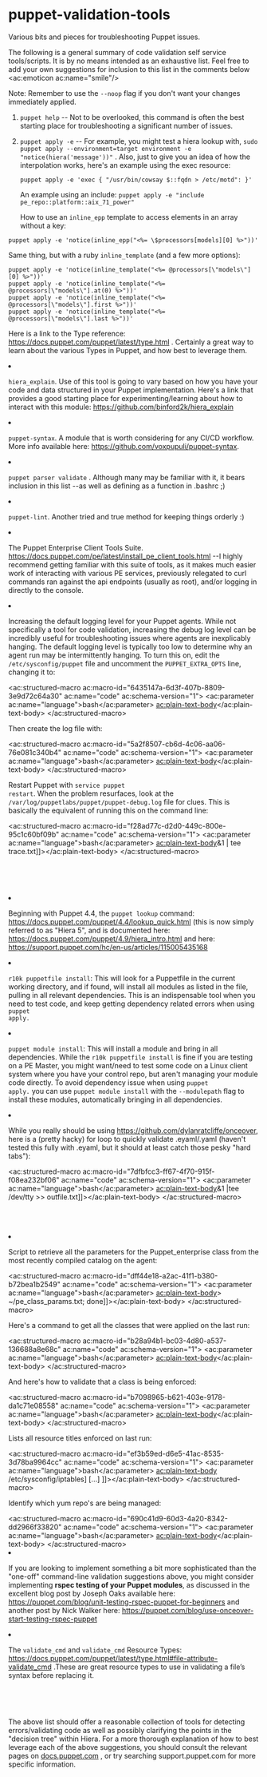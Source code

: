 # puppet-validation-tools
Various bits and pieces for troubleshooting Puppet issues.

The following is a general summary of code validation self service tools/scripts. It is by no means intended as an exhaustive list.  Feel free to add your own suggestions for inclusion to this list in the comments below <ac:emoticon ac:name="smile"/>

Note: Remember to use the `--noop` flag if you don't want your changes immediately applied.
  
1. `puppet help` -- Not to be overlooked, this command is often the best starting place for troubleshooting a significant number of issues.
    
2. `puppet apply -e` -- For example, you might test a hiera lookup with, `sudo puppet apply --environment=target environment -e "notice(hiera('message'))"` . 
Also, just to give you an idea of how the interpolation works, here's an example using the exec resource:
      
     `puppet apply -e 'exec { "/usr/bin/cowsay $::fqdn > /etc/motd": }'`
      
      An example using an include:
      `puppet apply -e "include pe_repo::platform::aix_71_power"`
      
      How to use an `inline_epp` template to access elements in an array without a key:
     
```
puppet apply -e 'notice(inline_epp("<%= \$processors[models][0] %>"))'
```
Same thing, but with a ruby `inline_template` (and a few more options):
```
puppet apply -e 'notice(inline_template("<%= @processors[\"models\"][0] %>"))'
puppet apply -e 'notice(inline_template("<%= @processors[\"models\"].at(0) %>"))'
puppet apply -e 'notice(inline_template("<%= @processors[\"models\"].first %>"))'
puppet apply -e 'notice(inline_template("<%= @processors[\"models\"].last %>"))'
```
Here is a link to the Type reference: <a href="https://docs.puppet.com/puppet/latest/type.html">https://docs.puppet.com/puppet/latest/type.html</a> . Certainly a great way to learn about the various Types in Puppet, and how best to leverage them.</p>
    </li>
    <li>
      <p>
        <code>hiera_explain</code>. Use of this tool is going to vary based on how you have your code and data structured in your Puppet implementation. Here's a link that provides a good starting place for experimenting/learning about how to interact with this module: <a href="https://github.com/binford2k/hiera_explain">https://github.com/binford2k/hiera_explain</a>
      </p>
    </li>
    <li>
      <p>
        <code>puppet-syntax</code>. A module that is worth considering for any CI/CD workflow. More info available here: <a href="https://github.com/voxpupuli/puppet-syntax">https://github.com/voxpupuli/puppet-syntax</a>. </p>
    </li>
    <li>
      <p>
        <code>puppet parser validate</code> . Although many may be familiar with it, it bears inclusion in this list --as well as defining as a function in .bashrc ;)</p>
    </li>
    <li>
      <p>
        <code>puppet-lint</code>. Another tried and true method for keeping things orderly :)</p>
    </li>
    <li>
      <p>The Puppet Enterprise Client Tools Suite. <a href="https://docs.puppet.com/pe/latest/install_pe_client_tools.html">https://docs.puppet.com/pe/latest/install_pe_client_tools.html</a> --I <span>highly</span> recommend getting familiar with this suite of tools, as it makes much easier work of interacting with various PE services, previously relegated to curl commands ran against the api endpoints (usually as root), and/or logging in directly to the console.</p>
    </li>
    <li>
      <p>Increasing the default logging level for your Puppet agents. While not specifically a tool for code validation, increasing the debug log level can be incredibly useful for troubleshooting issues where agents are inexplicably hanging. The default logging level is typically too low to determine why an agent run may be intermittently hanging. To turn this on, edit the <code>/etc/sysconfig/puppet</code> file and uncomment the <code>PUPPET_EXTRA_OPTS</code> line, changing it to:</p>
      <ac:structured-macro ac:macro-id="6435147a-6d3f-407b-8809-3e9d72c64a30" ac:name="code" ac:schema-version="1">
        <ac:parameter ac:name="language">bash</ac:parameter>
        <ac:plain-text-body><![CDATA[PUPPET_EXTRA_OPTS="--debug --trace --logdest=/var/log/puppetlabs/puppet/puppet-debug.log" ]]></ac:plain-text-body>
      </ac:structured-macro>
      <p>Then create the log file with:</p>
      <ac:structured-macro ac:macro-id="5a2f8507-cb6d-4c06-aa06-76e081c340b4" ac:name="code" ac:schema-version="1">
        <ac:parameter ac:name="language">bash</ac:parameter>
        <ac:plain-text-body><![CDATA[$touch /var/log/puppetlabs/puppet/puppet-debug.log]]></ac:plain-text-body>
      </ac:structured-macro>
      <p>Restart Puppet with <code>service puppet restart</code>. When the problem resurfaces, look at the <code>/var/log/puppetlabs/puppet/puppet-debug.log</code> file for clues. This is basically the equivalent of running this on the command line:</p>
      <ac:structured-macro ac:macro-id="f28ad77c-d2d0-449c-800e-95c1c60bf09b" ac:name="code" ac:schema-version="1">
        <ac:parameter ac:name="language">bash</ac:parameter>
        <ac:plain-text-body><![CDATA[puppet agent -t --debug --trace 2>&1 | tee trace.txt]]></ac:plain-text-body>
      </ac:structured-macro>
      <p>
        <br/>
      </p>
      <p>
        <br/>
      </p>
    </li>
    <li>
      <p>Beginning with Puppet 4.4, the <code>puppet lookup</code> command: <a href="https://docs.puppet.com/puppet/4.4/lookup_quick.html">https://docs.puppet.com/puppet/4.4/lookup_quick.html</a> (this is now simply referred to as "Hiera 5", and is documented here: <a href="https://docs.puppet.com/puppet/4.9/hiera_intro.html">https://docs.puppet.com/puppet/4.9/hiera_intro.html</a> and here: <a href="https://support.puppet.com/hc/en-us/articles/115005435168">https://support.puppet.com/hc/en-us/articles/115005435168</a>
      </p>
    </li>
    <li>
      <p>
        <code>r10k puppetfile install</code>: This will look for a Puppetfile in the current working directory, and if found, will install all modules as listed in the file, pulling in all relevant dependencies. This is an indispensable tool when you need to test code, and keep getting dependency related errors when using <code>puppet apply.</code>
      </p>
    </li>
    <li>
      <p>
        <code>puppet module install</code>: This will install a module and bring in all dependencies. While the <code>r10k puppetfile install</code> is fine if you are testing on a PE Master, you might want/need to test some code on a Linux client system where you have your control repo, but aren't managing your module code directly. To avoid dependency issue when using <code>puppet apply.</code> you can use <code>puppet module install</code> with the <code>--modulepath</code> flag to install these modules, automatically bringing in all dependencies.</p>
    </li>
    <li>
      <p>While you really should be using <a href="https://github.com/dylanratcliffe/onceover">https://github.com/dylanratcliffe/onceover</a>, here is a (pretty hacky) for loop to quickly validate .eyaml/.yaml (haven't tested this fully with .eyaml, but it should at least catch those pesky "hard tabs"):</p>
      <ac:structured-macro ac:macro-id="7dfbfcc3-ff67-4f70-915f-f08ea232bf06" ac:name="code" ac:schema-version="1">
        <ac:parameter ac:name="language">bash</ac:parameter>
        <ac:plain-text-body><![CDATA[for x in `find . -regex ".*[eyaml][yaml]?" -print`; do ruby -e "require 'yaml'; YAML.load_file('$x')"; echo $x; done 2>&1 |tee /dev/tty >> outfile.txt]]></ac:plain-text-body>
      </ac:structured-macro>
      <p>
        <br/>
        <br/>
      </p>
    </li>
    <li>
      <p>Script to retrieve all the parameters for the Puppet_enterprise class from the most recently compiled catalog on the agent:</p>
      <ac:structured-macro ac:macro-id="dff44e18-a2ac-41f1-b380-b72bea1b2549" ac:name="code" ac:schema-version="1">
        <ac:parameter ac:name="language">bash</ac:parameter>
        <ac:plain-text-body><![CDATA[for x in `find $(puppet agent --configprint client_datadir) -name "*.json" -print`; do echo $x; jq '.resources[] | select(.type == "Class" and .title == "Puppet_enterprise").parameters' $x >> ~/pe_class_params.txt; done]]></ac:plain-text-body>
      </ac:structured-macro>
      <p>Here's a command to get all the classes that were applied on the last run:</p>
      <ac:structured-macro ac:macro-id="b28a94b1-bc03-4d80-a537-136688a8e68c" ac:name="code" ac:schema-version="1">
        <ac:parameter ac:name="language">bash</ac:parameter>
        <ac:plain-text-body><![CDATA[[root@rtreweek ~]# cat $(puppet agent --configprint classfile)
pe_repo
pe_repo::platform::el_7_x86_64
puppet_enterprise
puppet_enterprise::profile::agent
puppet_enterprise::profile::amq::broker
puppet_enterprise::profile::certificate_authority
puppet_enterprise::profile::console
puppet_enterprise::profile::master
puppet_enterprise::profile::master::mcollective
[...]]]></ac:plain-text-body>
      </ac:structured-macro>
      <p>
        <span>And here's how to validate that a class is being enforced:</span>
      </p>
      <ac:structured-macro ac:macro-id="b7098965-b621-403e-9178-da1c71e08558" ac:name="code" ac:schema-version="1">
        <ac:parameter ac:name="language">bash</ac:parameter>
        <ac:plain-text-body><![CDATA[[root@rtreweek ~]# grep docker $(puppet agent --configprint classfile)
docker::params
docker::systemd_reload
docker
docker::repos
docker::install
docker::config
docker::service ]]></ac:plain-text-body>
      </ac:structured-macro>
      <p>
        <span>Lists all resource titles enforced on last run:</span>
      </p>
      <ac:structured-macro ac:macro-id="ef3b59ed-d6e5-41ac-8535-3d78ba9964cc" ac:name="code" ac:schema-version="1">
        <ac:parameter ac:name="language">bash</ac:parameter>
        <ac:plain-text-body><![CDATA[[root@rtreweek state]# cat $(puppet agent --configprint resourcefile)
service[postgresql]
file[/etc/puppetlabs/puppet/routes.yaml]
ini_setting[puppetdbserver]
service[pe-httpd]
firewall[5432 accept - postgres]
puppetdb_conn_validator[puppetdb_conn]
package[postgresql-server]
exec[/sbin/iptables-save > /etc/sysconfig/iptables]
[...] ]]></ac:plain-text-body>
      </ac:structured-macro>
      <div class="page" title="Page 61">
        <div class="layoutArea">
          <div class="column">
            <p>Identify which yum repo's are being managed:</p>
            <ac:structured-macro ac:macro-id="690c41d9-60d3-4a20-8342-dd2966f33820" ac:name="code" ac:schema-version="1">
              <ac:parameter ac:name="language">bash</ac:parameter>
              <ac:plain-text-body><![CDATA[[root@rtreweek state]# grep yumrepo $(puppet agent --configprint resourcefile)
yumrepo[docker]
yumrepo[epel-testing]
yumrepo[epel-testing-debuginfo]
yumrepo[epel-testing-source]
yumrepo[epel]
yumrepo[epel-debuginfo]
yumrepo[epel-source]]]></ac:plain-text-body>
            </ac:structured-macro>
          </div>
        </div>
      </div>
    </li>
    <li>
      <p>If you are looking to implement something a bit more sophisticated than the "one-off" command-line validation suggestions above, you might consider implementing <strong>rspec testing of your Puppet modules</strong>, as discussed in the excellent blog post by Joseph Oaks available here:<span style="color: rgb(34,34,34);"> </span> <a href="https://puppet.com/blog/unit-testing-rspec-puppet-for-beginners">https://puppet.com/blog/unit-testing-rspec-puppet-for-beginners</a> and another post by Nick Walker here: <a href="https://puppet.com/blog/use-onceover-start-testing-rspec-puppet">https://puppet.com/blog/use-onceover-start-testing-rspec-puppet</a>
      </p>
    </li>
    <li>
      <p>The <span style="color: rgb(34,34,34);">
          <code>validate_cmd</code> and <code>validate_cmd</code> Resource Types: <a href="https://docs.puppet.com/puppet/latest/type.html#file-attribute-validate_cmd">https://docs.puppet.com/puppet/latest/type.html#file-attribute-validate_cmd</a> .These are great resource types to use in<span> validating a file’s syntax before replacing it.</span> </span>
      </p>
    </li>
  </ol>
  <br/>
  <p>
    <br/>
  </p>
  <p>
    <span>The above list should offer a reasonable collection of tools for detecting errors/validating code as well as possibly clarifying the points in the "decision tree" within Hiera.  For a more thorough explanation of how to best leverage each of the above suggestions, you should consult the relevant pages on </span> <a href="http://docs.puppet.com/">docs.puppet.com</a> <span>, or try searching support.puppet.com for more specific information.</span>
  </p>
</div>


